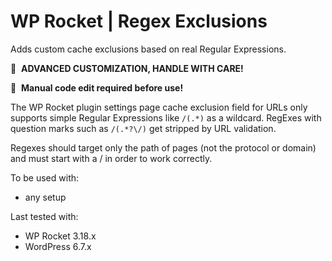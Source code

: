 # WP Rocket | Regex Exclusions

Adds custom cache exclusions based on real Regular Expressions.

🚧&#160;&#160;**ADVANCED CUSTOMIZATION, HANDLE WITH CARE!**

📝&#160;&#160;**Manual code edit required before use!**

The WP Rocket plugin settings page cache exclusion field for URLs only supports simple Regular Expressions like `/(.*)` as a wildcard. RegExes with question marks such as `/(.*?\/)` get stripped by URL validation.

Regexes should target only the path of pages (not the protocol or domain) and must start with a / in order to work correctly.

To be used with:
* any setup

Last tested with:
* WP Rocket 3.18.x
* WordPress 6.7.x
